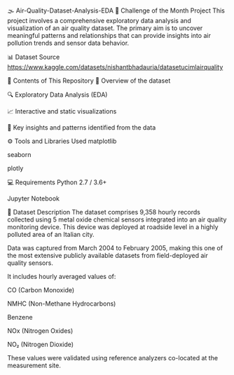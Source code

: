 🌫️ Air-Quality-Dataset-Analysis-EDA
🚀 Challenge of the Month Project
This project involves a comprehensive exploratory data analysis and visualization of an air quality dataset. The primary aim is to uncover meaningful patterns and relationships that can provide insights into air pollution trends and sensor data behavior.

📊 Dataset Source
https://www.kaggle.com/datasets/nishantbhadauria/datasetucimlairquality

📁 Contents of This Repository
📌 Overview of the dataset

🔍 Exploratory Data Analysis (EDA)

📈 Interactive and static visualizations

🧠 Key insights and patterns identified from the data

⚙️ Tools and Libraries Used
matplotlib

seaborn

plotly

💻 Requirements
Python 2.7 / 3.6+

Jupyter Notebook

📝 Dataset Description
The dataset comprises 9,358 hourly records collected using 5 metal oxide chemical sensors integrated into an air quality monitoring device. This device was deployed at roadside level in a highly polluted area of an Italian city.

Data was captured from March 2004 to February 2005, making this one of the most extensive publicly available datasets from field-deployed air quality sensors.

It includes hourly averaged values of:

CO (Carbon Monoxide)

NMHC (Non-Methane Hydrocarbons)

Benzene

NOx (Nitrogen Oxides)

NO₂ (Nitrogen Dioxide)

These values were validated using reference analyzers co-located at the measurement site.
